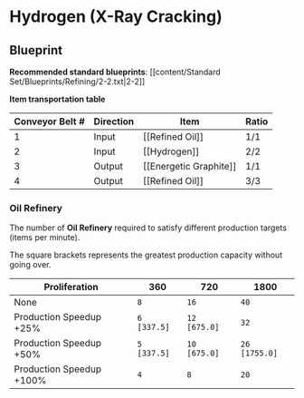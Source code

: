# Hydrogen (X-Ray Cracking)

## Blueprint

**Recommended standard blueprints**: [[content/Standard Set/Blueprints/Refining/2-2.txt|2-2]]

**Item transportation table**

| Conveyor Belt # | Direction | Item                   | Ratio |
| --------------- | --------- | ---------------------- | ----- |
| 1               | Input     | [[Refined Oil]]        | 1/1   |
| 2               | Input     | [[Hydrogen]]           | 2/2   |
| 3               | Output    | [[Energetic Graphite]] | 1/1   |
| 4               | Output    | [[Refined Oil]]        | 3/3   |

### Oil Refinery

The number of **Oil Refinery** required to satisfy different production targets (items per minute).

The square brackets represents the greatest production capacity without going over.

| Proliferation            | 360         | 720          | 1800          |
| ------------------------ | ----------- | ------------ | ------------- |
| None                     | `8`         | `16`         | `40`          |
| Production Speedup +25%  | `6 [337.5]` | `12 [675.0]` | `32`          |
| Production Speedup +50%  | `5 [337.5]` | `10 [675.0]` | `26 [1755.0]` |
| Production Speedup +100% | `4`         | `8`          | `20`          |
